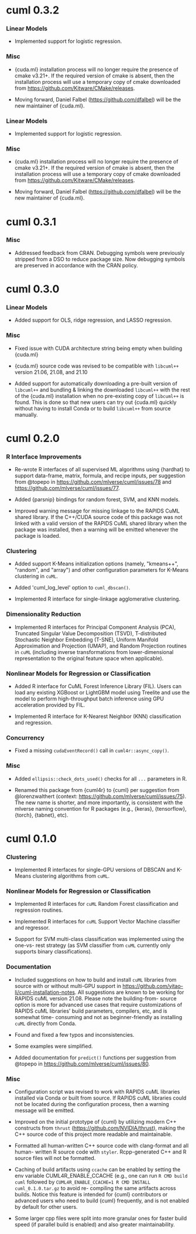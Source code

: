 # cuml 0.3.2

### Linear Models

- Implemented support for logistic regression.

### Misc

- {cuda.ml} installation process will no longer require the presence of cmake
  v3.21+. If the required version of cmake is absent, then the installation
  process will use a temporary copy of cmake downloaded from
  https://github.com/Kitware/CMake/releases.

- Moving forward, Daniel Falbel (https://github.com/dfalbel) will be the new
  maintainer of {cuda.ml}.

### Linear Models

- Implemented support for logistic regression.

### Misc

- {cuda.ml} installation process will no longer require the presence of cmake
  v3.21+. If the required version of cmake is absent, then the installation
  process will use a temporary copy of cmake downloaded from
  https://github.com/Kitware/CMake/releases.

- Moving forward, Daniel Falbel (https://github.com/dfalbel) will be the new
  maintainer of {cuda.ml}.

# cuml 0.3.1

### Misc

- Addressed feedback from CRAN. Debugging symbols were previously stripped from
  a DSO to reduce package size. Now debugging symbols are preserved in
  accordance with the CRAN policy.

# cuml 0.3.0

### Linear Models

- Added support for OLS, ridge regression, and LASSO regression.

### Misc

- Fixed issue with CUDA architecture string being empty when building {cuda.ml}

- {cuda.ml} source code was revised to be compatible with `libcuml++` version
  21.06, 21.08, and 21.10

- Added support for automatically downloading a pre-built version of `libcuml++`
  and bundling & linking the downloaded `libcuml++` with the rest of the
  {cuda.ml} installation when no pre-existing copy of `libcuml++` is found. This
  is done so that new users can try out {cuda.ml} quickly without having to
  install Conda or to build `libcuml++` from source manually.

# cuml 0.2.0

### R Interface Improvements

- Re-wrote R interfaces of all supervised ML algorithms using {hardhat} to
  support data-frame, matrix, formula, and recipe inputs, per suggestion from
  @topepo in https://github.com/mlverse/cuml/issues/78 and
  https://github.com/mlverse/cuml/issues/77.

- Added {parsnip} bindings for random forest, SVM, and KNN models.

- Improved warning message for missing linkage to the RAPIDS CuML shared
  library. If the C++/CUDA source code of this package was not linked with a
  valid version of the RAPIDS CuML shared library when the package was
  installed, then a warning will be emitted whenever the package is loaded.

### Clustering

- Added support K-Means initialization options (namely, "kmeans++", "random",
  and "array") and other configuration parameters for K-Means clustering in
  `cuML`.

- Added 'cuml_log_level' option to `cuml_dbscan()`.

- Implemented R interface for single-linkage agglomerative clustering.

### Dimensionality Reduction

- Implemented R interfaces for Principal Component Analysis (PCA), Truncated
  Singular Value Decomposition (TSVD), T-distributed Stochastic Neighbor
  Embedding (T-SNE), Uniform Manifold Approximation and Projection (UMAP),
  and Random Projection routines in `cuML` (including inverse transformations
  from lower-dimensional representation to the original feature space when
  applicable).

### Nonlinear Models for Regression or Classification

- Added R interface for CuML Forest Inference Library (FIL). Users can load any
  existing XGBoost or LightGBM model using Treelite and use the model to perform
  high-throughput batch inference using GPU acceleration provided by FIL.

- Implemented R interface for K-Nearest Neighbor (KNN) classification and
  regression.

### Concurrency

- Fixed a missing `cudaEventRecord()` call in `cuml4r::async_copy()`.

### Misc

- Added `ellipsis::check_dots_used()` checks for all `...` parameters in R.

- Renamed this package from {cuml4r} to {cuml} per suggestion from
  @lorenzwalthert (context: https://github.com/mlverse/cuml/issues/75). The new
  name is shorter, and more importantly, is consistent with the mlverse naming
  convention for R packages (e.g., {keras}, {tensorflow}, {torch}, {tabnet},
  etc).

# cuml 0.1.0

### Clustering

- Implemented R interfaces for single-GPU versions of DBSCAN and K-Means
  clustering algorithms from `cuML`.

### Nonlinear Models for Regression or Classification

- Implemented R interfaces for `cuML` Random Forest classification and
  regression routines.

- Implemented R interfaces for `cuML` Support Vector Machine classifier and
  regressor.

- Support for SVM multi-class classification was implemented using the one-vs-
  rest strategy (as SVM classifier from `cuML` currently only supports binary
  classifications).

### Documentation

- Included suggestions on how to build and install `cuML` libraries from source
  with or without multi-GPU support in
  https://github.com/yitao-li/cuml-installation-notes. All suggestions are known
  to be working for RAPIDS cuML version 21.08. Please note the building-from-
  source option is more for advanced use cases that require customizations of
  RAPIDS cuML libraries' build parameters, compilers, etc, and is somewhat time-
  consuming and not as beginner-friendly as installing `cuML` directly from
  Conda.

- Found and fixed a few typos and inconsistencies.

- Some examples were simplified.

- Added documentation for `predict()` functions per suggestion from @topepo in
  https://github.com/mlverse/cuml/issues/80.

### Misc

- Configuration script was revised to work with RAPIDS cuML libraries installed
  via Conda or built from source. If RAPIDS cuML libraries could not be located
  during the configuration process, then a warning message will be emitted.

- Improved on the initial prototype of {cuml} by utilizing modern C++
  constructs from `thrust` (https://github.com/NVIDIA/thrust), making the C++
  source code of this project more readable and maintainable.

- Formatted all human-written C++ source code with clang-format and all human-
  written R source code with `styler`. Rcpp-generated C++ and R source files
  will not be formatted.

- Caching of build artifacts using `ccache` can be enabled by setting the env
  variable CUML4R_ENABLE_CCACHE (e.g., one can run `R CMD build cuml` followed
  by `CUML4R_ENABLE_CCACHE=1 R CMD INSTALL cuml_0.1.0.tar.gz` to avoid re-
  compiling the same artifacts across builds. Notice this feature is intended
  for {cuml} contributors or advanced users who need to build {cuml}
  frequently, and is not enabled by default for other users.

- Some larger cpp files were split into more granular ones for faster build
  speed (if parallel build is enabled) and also greater maintainability.
